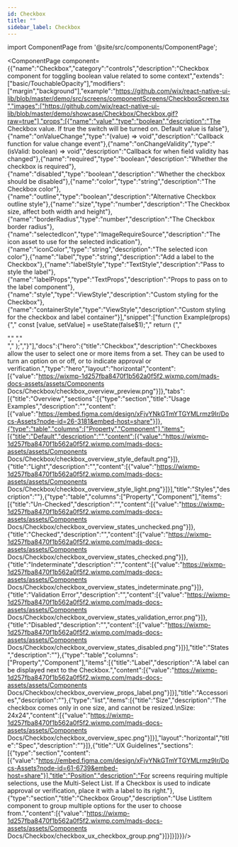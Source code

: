 ```yaml
---
id: Checkbox
title: ""
sidebar_label: Checkbox
---
```


import ComponentPage from '@site/src/components/ComponentPage';

<ComponentPage component={{"name":"Checkbox","category":"controls","description":"Checkbox component for toggling boolean value related to some context","extends":["basic/TouchableOpacity"],"modifiers":["margin","background"],"example":"https://github.com/wix/react-native-ui-lib/blob/master/demo/src/screens/componentScreens/CheckboxScreen.tsx","images":["https://github.com/wix/react-native-ui-lib/blob/master/demo/showcase/Checkbox/Checkbox.gif?raw=true"],"props":[{"name":"value","type":"boolean","description":"The Checkbox value. If true the switch will be turned on. Default value is false"},{"name":"onValueChange","type":"(value) => void","description":"Callback function for value change event"},{"name":"onChangeValidity","type":"(isValid: boolean) => void","description":"Callback for when field validity has changed"},{"name":"required","type":"boolean","description":"Whether the checkbox is required"},{"name":"disabled","type":"boolean","description":"Whether the checkbox should be disabled"},{"name":"color","type":"string","description":"The Checkbox color"},{"name":"outline","type":"boolean","description":"Alternative Checkbox outline style"},{"name":"size","type":"number","description":"The Checkbox size, affect both width and height"},{"name":"borderRadius","type":"number","description":"The Checkbox border radius"},{"name":"selectedIcon","type":"ImageRequireSource","description":"The icon asset to use for the selected indication"},{"name":"iconColor","type":"string","description":"The selected icon color"},{"name":"label","type":"string","description":"Add a label to the Checkbox"},{"name":"labelStyle","type":"TextStyle","description":"Pass to style the label"},{"name":"labelProps","type":"TextProps","description":"Props to pass on to the label component"},{"name":"style","type":"ViewStyle","description":"Custom styling for the Checkbox"},{"name":"containerStyle","type":"ViewStyle","description":"Custom styling for the checkbox and label container"}],"snippet":["function Example(props) {","  const [value, setValue] = useState(false$1);","  return (","    <div>","      <Checkbox value={value$2} onValueChange={setValue$3}/>","    </div>","  );","}"],"docs":{"hero":{"title":"Checkbox","description":"Checkboxes allow the user to select one or more items from a set. They can be used to turn an option on or off, or to indicate approval or verification.","type":"hero","layout":"horizontal","content":[{"value":"https://wixmp-1d257fba8470f1b562a0f5f2.wixmp.com/mads-docs-assets/assets/Components Docs/Checkbox/checkbox_overview_preview.png"}]},"tabs":[{"title":"Overview","sections":[{"type":"section","title":"Usage Examples","description":"","content":[{"value":"https://embed.figma.com/design/xFjvYNkGTmYTGYMLrmz9Ir/Docs-Assets?node-id=26-3181&embed-host=share"}]},{"type":"table","columns":["Property","Component"],"items":[{"title":"Default","description":"","content":[{"value":"https://wixmp-1d257fba8470f1b562a0f5f2.wixmp.com/mads-docs-assets/assets/Components Docs/Checkbox/checkbox_overview_style_default.png"}]},{"title":"Light","description":"","content":[{"value":"https://wixmp-1d257fba8470f1b562a0f5f2.wixmp.com/mads-docs-assets/assets/Components Docs/Checkbox/checkbox_overview_style_light.png"}]}],"title":"Styles","description":""},{"type":"table","columns":["Property","Component"],"items":[{"title":"Un-Checked","description":"","content":[{"value":"https://wixmp-1d257fba8470f1b562a0f5f2.wixmp.com/mads-docs-assets/assets/Components Docs/Checkbox/checkbox_overview_states_unchecked.png"}]},{"title":"Checked","description":"","content":[{"value":"https://wixmp-1d257fba8470f1b562a0f5f2.wixmp.com/mads-docs-assets/assets/Components Docs/Checkbox/checkbox_overview_states_checked.png"}]},{"title":"Indeterminate","description":"","content":[{"value":"https://wixmp-1d257fba8470f1b562a0f5f2.wixmp.com/mads-docs-assets/assets/Components Docs/Checkbox/checkbox_overview_states_indeterminate.png"}]},{"title":"Validation Error","description":"","content":[{"value":"https://wixmp-1d257fba8470f1b562a0f5f2.wixmp.com/mads-docs-assets/assets/Components Docs/Checkbox/checkbox_overview_states_validation_error.png"}]},{"title":"Disabled","description":"","content":[{"value":"https://wixmp-1d257fba8470f1b562a0f5f2.wixmp.com/mads-docs-assets/assets/Components Docs/Checkbox/checkbox_overview_states_disabled.png"}]}],"title":"States","description":""},{"type":"table","columns":["Property","Component"],"items":[{"title":"Label","description":"A label can be displayed next to the Checkbox.","content":[{"value":"https://wixmp-1d257fba8470f1b562a0f5f2.wixmp.com/mads-docs-assets/assets/Components Docs/Checkbox/checkbox_overview_props_label.png"}]}],"title":"Accessories","description":""},{"type":"list","items":[{"title":"Size","description":"The checkbox comes only in one size, and cannot be resized.\nSize: 24x24","content":[{"value":"https://wixmp-1d257fba8470f1b562a0f5f2.wixmp.com/mads-docs-assets/assets/Components Docs/Checkbox/checkbox_overview_spec.png"}]}],"layout":"horizontal","title":"Spec","description":""}]},{"title":"UX Guidelines","sections":[{"type":"section","content":[{"value":"https://embed.figma.com/design/xFjvYNkGTmYTGYMLrmz9Ir/Docs-Assets?node-id=61-6739&embed-host=share"}],"title":"Position","description":"For screens requiring multiple selections, use the Multi-Select List. If a Checkbox is used to indicate approval or verification, place it with a label to its right."},{"type":"section","title":"Checkbox Group","description":"Use ListItem component to group multiple options for the user to choose from.","content":[{"value":"https://wixmp-1d257fba8470f1b562a0f5f2.wixmp.com/mads-docs-assets/assets/Components Docs/Checkbox/checkbox_ux_checkbox_group.png"}]}]}]}}}/>
